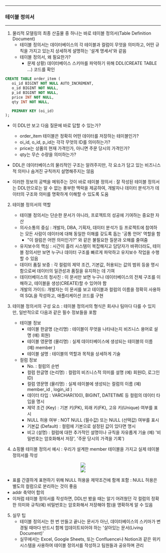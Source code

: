 -----
### 테이블 정의서
-----
1. 물리적 모델링의 최종 산출물 중 하나는 바로 테이블 정의서(Table Definition Document)
   - 테이블 정의서는 데이터베이스의 각 테이블과 컬럼이 무엇을 의미하고, 어떤 규칙을 가지고 있는지 상세하게 설명하는 '설계 명세서'와 같음
   - 테이블 정의서, 왜 필요한가?
       + 문제 상황) 데이터베이스 스키마를 파악하기 위해 DDL(CREATE TABLE ...) 코드를 확인
```sql
CREATE TABLE order_item (
   oi_id BIGINT NOT NULL AUTO_INCREMENT,
   o_id BIGINT NOT NULL,
   p_id BIGINT NOT NULL,
   price INT NOT NULL,
   qty INT NOT NULL,

   PRIMARY KEY (oi_id)
);
```
   - 이 DDL만 보고 다음 질문에 바로 답할 수 있는가?
     + order_item 테이블은 정확히 어떤 데이터를 저장하는 테이블인가?
     + oi_id, o_id, p_id는 각각 무엇의 ID를 의미하는가?
     + price는 상품의 현재 가격인가, 아니면 주문 당시의 가격인가?
     + qty는 무슨 수량을 의미하는가?

   - DDL은 데이터베이스의 물리적인 구조는 알려주지만, 각 요소가 담고 있는 비즈니스적 의미나 숨겨진 규칙까지 설명해주지는 않음
   - 이러한 정보의 공백을 메워주는 것이 바로 테이블 정의서 : 잘 작성된 테이블 정의서는 DDL만으로는 알 수 없는 풍부한 맥락을 제공하여, 개발자나 데이터 분석가가 데이터의 구조와 의미를 명확하게 이해할 수 있도록 도움

2. 테이블 정의서의 역할
   - 테이블 정의서는 단순한 문서가 아니라, 프로젝트의 성공에 기여하는 중요한 자산
   - 의사소통의 중심 : 개발자, DBA, 기획자, 데이터 분석가 등 프로젝트에 참여하는 모든 사람이 데이터에 대해 동일한 이해를 갖도록 돕는 '공통 언어' 역할을 함
     + "이 컬럼은 어떤 의미인가?" 와 같은 불필요한 질문과 오해를 줄여줌
   - 유지보수의 핵심 : 시간이 흘러 시스템이 복잡해지고 담당자가 바뀌더라도, 테이블 정의서만 보면 누구나 데이터 구조를 빠르게 파악하고 유지보수 작업을 수행할 수 있음
   - 데이터 품질 보증 : 각 컬럼의 제약 조건, 기본값, 허용되는 값의 범위 등을 명시함으로써 데이터의 일관성과 품질을 유지하는 데 기여
   - 데이터베이스의 청사진 : 이 문서만 보면 누구나 데이터베이스의 전체 구조를 이해하고, 테이블을 생성(CREATE)할 수 있어야 함
   - 개발의 가이드: 개발자는 이 문서를 보고 테이블과 컬럼의 이름을 정확히 사용하여 SQL을 작성하고, 애플리케이션 코드를 구현

3. 테이블 정의서의 구성 요소 : 테이블 정의서의 형식은 회사나 팀마다 다를 수 있지만, 일반적으로 다음과 같은 필수 정보들을 포함
   - 테이블 정보
     + 테이블 한글명 (논리명) : 테이블이 무엇을 나타내는지 비즈니스 용어로 설명 (예) 회원)
     + 테이블 영문명 (물리명) : 실제 데이터베이스에 생성되는 테이블의 이름 (예) member )
     + 테이블 설명 : 테이블의 역할과 목적을 상세하게 기술
   - 컬럼 정보
     + No. : 컬럼의 순번
     + 컬럼 한글명 (논리명) : 컬럼의 비즈니스적 의미를 설명 (예) 회원ID, 로그인ID)
     + 컬럼 영문명 (물리명) : 실제 테이블에 생성되는 컬럼의 이름 (예) member_id , login_id )
     + 데이터 타입 : VARCHAR(100), BIGINT, DATETIME 등 컬럼의 데이터 타입을 명시
     + 제약 조건 (Key) : 기본 키(PK), 외래 키(FK), 고유 키(Unique) 여부를 표시
     + NULL 허용 여부 : NOT NULL (필수값) 또는 NULL (선택값) 여부를 표시
     + 기본값 (Default) : 컬럼에 기본으로 설정된 값이 있다면 명시
     + 비고 (설명) : 컬럼에 대한 추가적인 설명이나 규칙을 자유롭게 기술 (예) '비밀번호는 암호화해서 저장', '주문 당시의 가격을 기록')

4. 쇼핑몰 테이블 정의서 예시 : 우리가 설계한 member 테이블을 가지고 실제 테이블 정의서를 작성
<div align="center">
<img src="https://github.com/user-attachments/assets/36fd5a64-d594-4df4-8962-12678c3fdb9e">
</div>

<div align="center">
<img src="https://github.com/user-attachments/assets/4467fec6-0c95-41c2-8349-9271d79cc60b">
</div>

   - 표를 간결하게 표현하기 위해 NULL 허용을 제약조건에 함께 포함 : NULL 허용은 별도의 컬럼으로 분리하는 것이 좋음
   - addr 축약어 합의
   - 이처럼 테이블 정의서를 작성하면, DDL만 봤을 때는 알기 어려웠던 각 컬럼의 정확한 의미와 규칙(예) 비밀번호는 암호화해서 저장해야 함)을 명확하게 알 수 있음

5. 실무 팁
   - 테이블 정의서는 한 번 만들고 끝나는 문서가 아닌, 데이터베이스의 스키마가 변경될 때마다 반드시 함께 업데이트되어야 하는 '살아있는 문서(Living Document)'
   - 실무에서는 Excel, Google Sheets, 또는 Confluence나 Notion과 같은 위키 시스템을 사용하여 테이블 정의서를 작성하고 팀원들과 공유하며 관리
   
